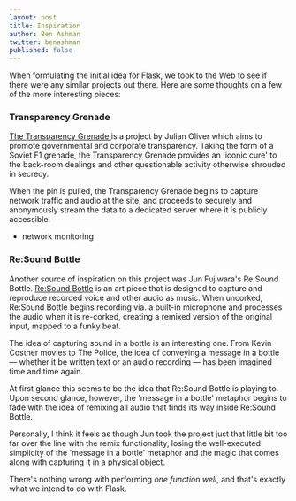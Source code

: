 ```yaml
---
layout: post
title: Inspiration
author: Ben Ashman
twitter: benashman
published: false
---
```


When formulating the initial idea for Flask, we took to the Web to see if there were any similar projects out there. Here are some thoughts on a few of the more interesting pieces:

### Transparency Grenade

[The Transparency Grenade ](http://transparencygrenade.com/) is a project by Julian Oliver which aims to promote governmental and corporate transparency. Taking the form of a Soviet F1 grenade, the Transparency Grenade provides an 'iconic cure' to the back-room dealings and other questionable activity otherwise shrouded in secrecy.

When the pin is pulled, the Transparency Grenade begins to capture network traffic and audio at the site, and proceeds to securely and anonymously stream the data to a dedicated server where it is publicly accessible.

- network monitoring


### Re:Sound Bottle

Another source of inspiration on this project was Jun Fujiwara's Re:Sound Bottle. [Re:Sound Bottle](http://vimeo.com/42921558) is an art piece that is designed to capture and reproduce recorded voice and other audio as music. When uncorked, Re:Sound Bottle begins recording via. a built-in microphone and processes the audio when it is re-corked, creating a remixed version of the original input, mapped to a funky beat.

The idea of capturing sound in a bottle is an interesting one. From Kevin Costner movies to The Police, the idea of conveying a message in a bottle — whether it be written text or an audio recording — has been imagined time and time again.

At first glance this seems to be the idea that Re:Sound Bottle is playing to. Upon second glance, however, the 'message in a bottle' metaphor begins to fade with the idea of remixing all audio that finds its way inside Re:Sound Bottle.

Personally, I think it feels as though Jun took the project just that little bit too far over the line with the remix functionality, losing the well-executed simplicity of the 'message in a bottle' metaphor and the magic that comes along with capturing it in a physical object.

There's nothing wrong with performing *one function well*, and that's exactly what we intend to do with Flask.
